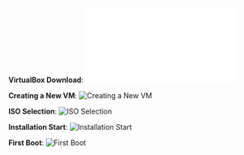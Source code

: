 **VirtualBox Download**:
![VirtualBox Download](Part1/ImageVBDownload.md)

**Creating a New VM**:
![Creating a New VM](https://path_to_your_image/creating-new-vm.png "Creating a New VM")

**ISO Selection**:
![ISO Selection](https://path_to_your_image/iso-selection.png "ISO Selection")

**Installation Start**:
![Installation Start](https://path_to_your_image/installation-start.png "Installation Start")

**First Boot**:
![First Boot](https://path_to_your_image/first-boot.png "First Boot")

